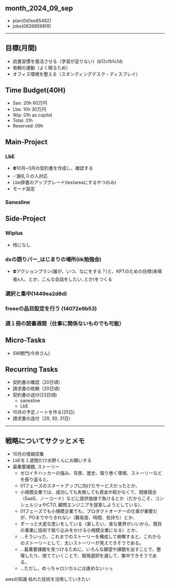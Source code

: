 month_2024_09_sep
---

- plan(0d1ee85482)
- jobs(06268598f8)
---

## 目標(月間)
- 読書習慣を復活させる（学習が足りない）(b12cfb1c1d)
- 毎朝の運動（よく眠るため）
- オフィス環境を整える（スタンディングデスク・ディスプレイ）

## Time Budget(40H)
- San: 20h 60万円
- Lbe: 10h 30万円
- Wip: 01h as copilot
- Total: 31h
- Reserved: 09h


## Main-Project
### LbE
- ⛔️10月~3月の契約書を作成し、確認する
- ✅謝礼０の人対応
- Lbe辞書のアップグレード(textareaにするやつのみ)
- モード設定

### Sanesline
## Side-Project
### Wiplus
- 特になし
### dxの語りバー_はじまりの場所(iik勉強会)
- ⛔️アクションプラン(誰が、いつ、なにをする？)と、KPTのための目標(来場者x人、とか、こんな会話をしたい..とか)をつくる
### 選択と集中(1449ea2d8d)
### freeeの品目設定を行う (14072e9b53)

### 週１冊の読書週間（仕事に関係ないものでも可能）

## Micro-Tasks
- SW関門(今井さん)

## Recurring Tasks
- 契約書の確認（20日頃）
- 請求書の依頼（20日頃）
- 契約書の送付(23日頃)
  - sanesline
  - LbE
- 10月の予定ノートを作る(25日)
- 請求書の送付（29, 30, 31日）


---

## 戦略についてサクッとメモ
- 10月の情報収集
- LbEを１週間だけ水野くんにお願いする
- 最重要課題, ストーリー
  - ゼロイチハッカーの強み、背景、歴史、取り巻く環境、ストーリーなどを振り返ると、
  - 01フェーズのスタートアップに向けたサービスだったとか、
  - 小規模企業では、成功しても失敗しても資金が続かなくて、間接競合（SaaS、ノーコード）などに提供価値で負けるとか（だからこそ、コンシェルジュやCTO, 顧問エンジニアを提案しようとしている）、
  - 01フェーズでも小規模企業でも、プロダクトオーナーの仕事が重要だが、POまでやりきれない（難易度、時間、気持ち）とか、
  - ずーっと大変な思いをしている（楽したい、楽な業界がいいから、既存の事業に技術で殴り込みをかける小規模企業になる）とか、
  - ...そういった、これまでのストーリーを構成して俯瞰すると、これからのストーリーとして、太いストーリーが見えてきそうである。
  - ...最重要課題を見つけるために、いろんな願望や課題を出すことで、整理したり、捨てていくことで、取捨選択を通して、集中できそうである。
  - ...ただし、めっちゃロジカルには進めないっっ


awsの知識
枯れた技術を活用していきたい